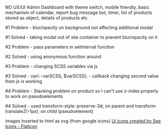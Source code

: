 NO UX/UI Admin Dashboard with theme switch, mobile friendly, basic mechanism of calendar, report bug message bot, timer, list of products stored as object, details of products etc.

#1 Problem - blur/opacity on background not affecting additional modal

#1 Solved - taking modal out of site container to prevent blur/opacity on it

#2 Problem - pass parameters in setInterval function

#2 Solved - using anonymous function around

#3 Problem - changing SCSS variables via js

#3 Solved - var(--varSCSS, $varSCSS); - callback changing second value from js is working

#4 Problem - Stacking problem on product so I can't use z-index properly to work on pseudoelements

#4 Solved - used transform-style: preserve-3d; on parent and transform: translateZ(-1px); on child (pseudoelement)

images inserted to html as svg (from google icons)
<a href="https://www.flaticon.com/free-icons/ui" title="ui icons">Ui icons created by See Icons - Flaticon</a>
